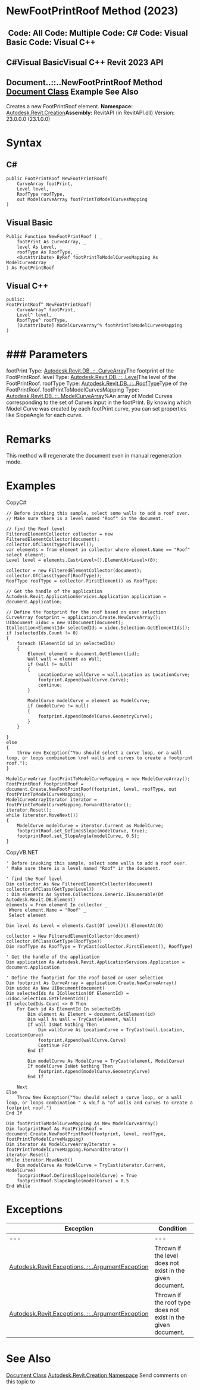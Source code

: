 # NewFootPrintRoof Method (2023)

﻿
 Code: All Code: Multiple Code: C# Code: Visual Basic Code: Visual C++   
---  
C#Visual BasicVisual C++
Revit 2023 API  
---  
Document..::..NewFootPrintRoof Method   
[Document Class](ab1718f9-45fb-b3d3-827e-32ff81cf929c.md "Document Class") Example See Also  
---  
Creates a new FootPrintRoof element.
**Namespace:** [Autodesk.Revit.Creation](ded320da-058a-4edd-0418-0582389559a7.md "Autodesk.Revit.Creation Namespace")**Assembly:** RevitAPI (in RevitAPI.dll) Version: 23.0.0.0 (23.1.0.0)
# Syntax
C#  
---  
```text
public FootPrintRoof NewFootPrintRoof(
	CurveArray footPrint,
	Level level,
	RoofType roofType,
	out ModelCurveArray footPrintToModelCurvesMapping
)
```
  
Visual Basic  
---  
```text
Public Function NewFootPrintRoof ( _
	footPrint As CurveArray, _
	level As Level, _
	roofType As RoofType, _
	<OutAttribute> ByRef footPrintToModelCurvesMapping As ModelCurveArray _
) As FootPrintRoof
```
  
Visual C++  
---  
```text
public:
FootPrintRoof^ NewFootPrintRoof(
	CurveArray^ footPrint, 
	Level^ level, 
	RoofType^ roofType, 
	[OutAttribute] ModelCurveArray^% footPrintToModelCurvesMapping
)
```
  
# ### Parameters
footPrint
    Type: [Autodesk.Revit.DB..::..CurveArray](55103aad-38fd-45d2-6bf7-67a5203e99f3.md "CurveArray Class")The footprint of the FootPrintRoof.
level
    Type: [Autodesk.Revit.DB..::..Level](577e5d4e-a558-118c-9dea-3b810b061775.md "Level Class")The level of the FootPrintRoof.
roofType
    Type: [Autodesk.Revit.DB..::..RoofType](00b5948e-1cb6-4f3b-acc1-9f000e8cc40d.md "RoofType Class")Type of the FootPrintRoof.
footPrintToModelCurvesMapping
    Type: [Autodesk.Revit.DB..::..ModelCurveArray](c7852e5b-0a34-771f-584f-3e9513bca50e.md "ModelCurveArray Class")%An array of Model Curves corresponding to the set of Curves input in the footPrint. By knowing which Model Curve was created by each footPrint curve, you can set properties like SlopeAngle for each curve.
# Remarks
This method will regenerate the document even in manual regeneration mode. 
# Examples
CopyC#
```text
// Before invoking this sample, select some walls to add a roof over.
// Make sure there is a level named "Roof" in the document.

// find the Roof level
FilteredElementCollector collector = new FilteredElementCollector(document);
collector.OfClass(typeof(Level));
var elements = from element in collector where element.Name == "Roof" select element;
Level level = elements.Cast<Level>().ElementAt<Level>(0);

collector = new FilteredElementCollector(document);
collector.OfClass(typeof(RoofType));
RoofType roofType = collector.FirstElement() as RoofType; 

// Get the handle of the application
Autodesk.Revit.ApplicationServices.Application application = document.Application;

// Define the footprint for the roof based on user selection
CurveArray footprint = application.Create.NewCurveArray();
UIDocument uidoc = new UIDocument(document);
ICollection<ElementId> selectedIds = uidoc.Selection.GetElementIds();
if (selectedIds.Count != 0)
{
    foreach (ElementId id in selectedIds)
    {
        Element element = document.GetElement(id);
        Wall wall = element as Wall;
        if (wall != null)
        {
            LocationCurve wallCurve = wall.Location as LocationCurve;
            footprint.Append(wallCurve.Curve);
            continue;
        }

        ModelCurve modelCurve = element as ModelCurve;
        if (modelCurve != null)
        {
            footprint.Append(modelCurve.GeometryCurve);
        }
    }

}
else
{
    throw new Exception("You should select a curve loop, or a wall loop, or loops combination \nof walls and curves to create a footprint roof.");
}

ModelCurveArray footPrintToModelCurveMapping = new ModelCurveArray();
FootPrintRoof footprintRoof = document.Create.NewFootPrintRoof(footprint, level, roofType, out footPrintToModelCurveMapping);
ModelCurveArrayIterator iterator = footPrintToModelCurveMapping.ForwardIterator();
iterator.Reset();
while (iterator.MoveNext())
{
    ModelCurve modelCurve = iterator.Current as ModelCurve;
    footprintRoof.set_DefinesSlope(modelCurve, true);
    footprintRoof.set_SlopeAngle(modelCurve, 0.5);
}
```

CopyVB.NET
```text
' Before invoking this sample, select some walls to add a roof over.
' Make sure there is a level named "Roof" in the document.

' find the Roof level
Dim collector As New FilteredElementCollector(document)
collector.OfClass(GetType(Level))
: Dim elements As System.Collections.Generic.IEnumerable(Of Autodesk.Revit.DB.Element)
elements = From element In collector _
 Where element.Name = "Roof" _
 Select element

Dim level As Level = elements.Cast(Of Level)().ElementAt(0)

collector = New FilteredElementCollector(document)
collector.OfClass(GetType(RoofType))
Dim roofType As RoofType = TryCast(collector.FirstElement(), RoofType)

' Get the handle of the application
Dim application As Autodesk.Revit.ApplicationServices.Application = document.Application

' Define the footprint for the roof based on user selection
Dim footprint As CurveArray = application.Create.NewCurveArray()
Dim uidoc As New UIDocument(document)
Dim selectedIds As ICollection(Of ElementId) = uidoc.Selection.GetElementIds()
If selectedIds.Count <> 0 Then
    For Each id As ElementId In selectedIds
        Dim element As Element = document.GetElement(id)
        Dim wall As Wall = TryCast(element, Wall)
        If wall IsNot Nothing Then
            Dim wallCurve As LocationCurve = TryCast(wall.Location, LocationCurve)
            footprint.Append(wallCurve.Curve)
            Continue For
        End If

        Dim modelCurve As ModelCurve = TryCast(element, ModelCurve)
        If modelCurve IsNot Nothing Then
            footprint.Append(modelCurve.GeometryCurve)
        End If

    Next
Else
    Throw New Exception("You should select a curve loop, or a wall loop, or loops combination " & vbLf & "of walls and curves to create a footprint roof.")
End If

Dim footPrintToModelCurveMapping As New ModelCurveArray()
Dim footprintRoof As FootPrintRoof = document.Create.NewFootPrintRoof(footprint, level, roofType, footPrintToModelCurveMapping)
Dim iterator As ModelCurveArrayIterator = footPrintToModelCurveMapping.ForwardIterator()
iterator.Reset()
While iterator.MoveNext()
    Dim modelCurve As ModelCurve = TryCast(iterator.Current, ModelCurve)
    footprintRoof.DefinesSlope(modelCurve) = True
    footprintRoof.SlopeAngle(modelCurve) = 0.5
End While
```

# Exceptions
| Exception | Condition |
| --- | --- |
| --- | --- |
| [Autodesk.Revit.Exceptions..::..ArgumentException](2e6e4206-97a8-dd4b-df5d-4269f4bb6088.md "ArgumentException Class") | Thrown if the level does not exist in the given document. |
| [Autodesk.Revit.Exceptions..::..ArgumentException](2e6e4206-97a8-dd4b-df5d-4269f4bb6088.md "ArgumentException Class") | Thrown if the roof type does not exist in the given document. |

# See Also
[Document Class](ab1718f9-45fb-b3d3-827e-32ff81cf929c.md "Document Class")
[Autodesk.Revit.Creation Namespace](ded320da-058a-4edd-0418-0582389559a7.md "Autodesk.Revit.Creation Namespace")
Send comments on this topic to 